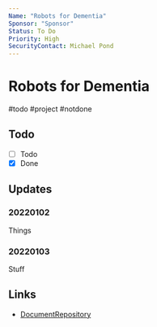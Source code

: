```yaml
---
Name: "Robots for Dementia"
Sponsor: "Sponsor"
Status: To Do
Priority: High
SecurityContact: Michael Pond
---
```

# Robots for Dementia
#todo #project #notdone

## Todo

* [ ] Todo
* [x] Done

## Updates

### 20220102

Things

### 20220103

Stuff

## Links

* [DocumentRepository](https://griffitheduau-my.sharepoint.com/:f:/r/personal/c_morris_griffith_edu_au/Documents/COLIN%20ZETTELKASTEN/20220902-Double3-Robot?csf=1&web=1&e=igJISh)
